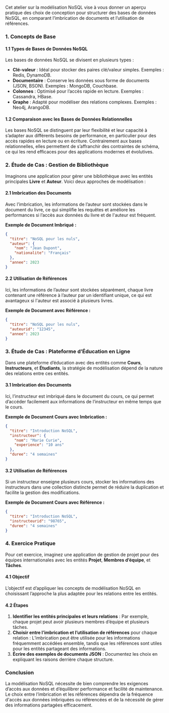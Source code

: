 Cet atelier sur la modélisation NoSQL vise à vous donner un aperçu pratique des choix de conception pour structurer des bases de données NoSQL, en comparant l’imbrication de documents et l’utilisation de références.

### 1. Concepts de Base

#### 1.1 Types de Bases de Données NoSQL
Les bases de données NoSQL se divisent en plusieurs types :
- **Clé-valeur** : Idéal pour stocker des paires clé/valeur simples. Exemples : Redis, DynamoDB.
- **Documentaire** : Conserve les données sous forme de documents (JSON, BSON). Exemples : MongoDB, Couchbase.
- **Colonnes** : Optimisé pour l’accès rapide en lecture. Exemples : Cassandra, HBase.
- **Graphe** : Adapté pour modéliser des relations complexes. Exemples : Neo4j, ArangoDB.

#### 1.2 Comparaison avec les Bases de Données Relationnelles
Les bases NoSQL se distinguent par leur flexibilité et leur capacité à s’adapter aux différents besoins de performance, en particulier pour des accès rapides en lecture ou en écriture. Contrairement aux bases relationnelles, elles permettent de s’affranchir des contraintes de schéma, ce qui les rend efficaces pour des applications modernes et évolutives.

### 2. Étude de Cas : Gestion de Bibliothèque

Imaginons une application pour gérer une bibliothèque avec les entités principales **Livre** et **Auteur**. Voici deux approches de modélisation :

#### 2.1 Imbrication des Documents
Avec l’imbrication, les informations de l’auteur sont stockées dans le document du livre, ce qui simplifie les requêtes et améliore les performances si l’accès aux données du livre et de l'auteur est fréquent.

**Exemple de Document Imbriqué :**
```json
{
  "titre": "NoSQL pour les nuls",
  "auteur": {
    "nom": "Jean Dupont",
    "nationalite": "Français"
  },
  "annee": 2023
}
```

#### 2.2 Utilisation de Références
Ici, les informations de l’auteur sont stockées séparément, chaque livre contenant une référence à l’auteur par un identifiant unique, ce qui est avantageux si l'auteur est associé à plusieurs livres.

**Exemple de Document avec Référence :**
```json
{
  "titre": "NoSQL pour les nuls",
  "auteurid": "12345",
  "annee": 2023
}
```

### 3. Étude de Cas : Plateforme d’Éducation en Ligne

Dans une plateforme d’éducation avec des entités comme **Cours**, **Instructeurs**, et **Étudiants**, la stratégie de modélisation dépend de la nature des relations entre ces entités.

#### 3.1 Imbrication des Documents
Ici, l’instructeur est imbriqué dans le document du cours, ce qui permet d’accéder facilement aux informations de l’instructeur en même temps que le cours.

**Exemple de Document Cours avec Imbrication :**
```json
{
  "titre": "Introduction NoSQL",
  "instructeur": {
    "nom": "Marie Curie",
    "experience": "10 ans"
  },
  "duree": "4 semaines"
}
```

#### 3.2 Utilisation de Références
Si un instructeur enseigne plusieurs cours, stocker les informations des instructeurs dans une collection distincte permet de réduire la duplication et facilite la gestion des modifications.

**Exemple de Document Cours avec Référence :**
```json
{
  "titre": "Introduction NoSQL",
  "instructeurid": "98765",
  "duree": "4 semaines"
}
```

### 4. Exercice Pratique

Pour cet exercice, imaginez une application de gestion de projet pour des équipes internationales avec les entités **Projet**, **Membres d’équipe**, et **Tâches**.

#### 4.1 Objectif
L’objectif est d’appliquer les concepts de modélisation NoSQL en choisissant l’approche la plus adaptée pour les relations entre les entités.

#### 4.2 Étapes
1. **Identifier les entités principales et leurs relations** : Par exemple, chaque projet peut avoir plusieurs membres d’équipe et plusieurs tâches.
2. **Choisir entre l’imbrication et l’utilisation de références** pour chaque relation : L’imbrication peut être utilisée pour les informations fréquemment accédées ensemble, tandis que les références sont utiles pour les entités partageant des informations.
3. **Écrire des exemples de documents JSON** : Documentez les choix en expliquant les raisons derrière chaque structure.

### Conclusion

La modélisation NoSQL nécessite de bien comprendre les exigences d’accès aux données et d’équilibrer performance et facilité de maintenance. Le choix entre l’imbrication et les références dépendra de la fréquence d'accès aux données imbriquées ou référencées et de la nécessité de gérer des informations partagées efficacement.